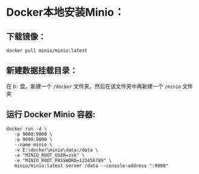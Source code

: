 # Docker本地安装Minio：

## 下载镜像：

```shell
docker pull minio/minio:latest
```



## 新建数据挂载目录：

在 `D:` 盘，新建一个 `/docker` 文件夹，然后在该文件夹中再新建一个 `/minio` 文件夹



##  运行 Docker Minio 容器:

```shell
docker run -d \
   -p 9000:9000 \
   -p 9090:9090 \
   --name minio \
   -v E:\docker\minio\data:/data \
   -e "MINIO_ROOT_USER=zsk" \
   -e "MINIO_ROOT_PASSWORD=123456789" \
   minio/minio:latest server /data --console-address ":9090"
```


